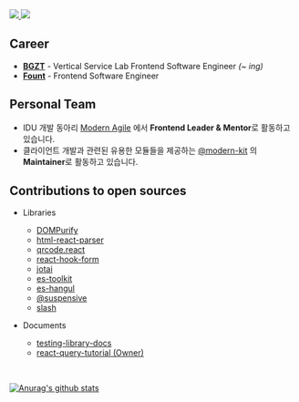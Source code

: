 

<div>
  <a href="https://www.linkedin.com/in/minjae-jeon-b07774216/" target="_blank">
    <img src="https://img.shields.io/badge/LinkedIn-3776AB?style=for-the-badge&logo=linkedin&logoColor=white" />
  </a>
  <a href="https://blog.naver.com/ssi02014" target="_blank">
    <img src="https://img.shields.io/badge/Naver Blog-03C75A?style=for-the-badge&logo=naver&logoColor=white" />
  </a>
</div>

## Career
- <b>[BGZT](https://bgzt.co.kr/)</b> - Vertical Service Lab Frontend Software Engineer <i>(~ ing)</i></b>
- <b>[Fount](https://fount.co/)</b> - Frontend Software Engineer 

## Personal Team
- IDU 개발 동아리 [Modern Agile](https://modern-agile-official-client.vercel.app/) 에서 **Frontend Leader & Mentor**로 활동하고 있습니다.
- 클라이언트 개발과 관련된 유용한 모듈들을 제공하는 [@modern-kit](https://github.com/modern-agile-team/modern-kit) 의 **Maintainer**로 활동하고 있습니다.

## Contributions to open sources
- Libraries
  - [DOMPurify](https://github.com/cure53/DOMPurify/issues?q=involves%3Assi02014+)
  - [html-react-parser](https://github.com/remarkablemark/html-react-parser/issues?q=involves%3Assi02014+)
  - [qrcode.react](https://github.com/zpao/qrcode.react/issues?q=involves%3Assi02014+)
  - [react-hook-form](https://github.com/react-hook-form/react-hook-form/issues?q=involves%3Assi02014+)
  - [jotai](https://github.com/pmndrs/jotai/pulls?q=ssi02014)
  - [es-toolkit](https://github.com/toss/es-toolkit/issues?q=involves%3Assi02014+)
  - [es-hangul](https://github.com/toss/es-hangul/pulls?q=is%3Apr+is%3Amerged+author%3Assi02014+)
  - [@suspensive](https://github.com/toss/suspensive/issues?q=involves%3Assi02014+)
  - [slash](https://github.com/toss/slash/pulls?q=is%3Apr+is%3Amerged+author%3Assi02014+)

- Documents
  - [testing-library-docs](https://github.com/testing-library/testing-library-docs/pulls?q=is%3Apr+is%3Amerged+author%3Assi02014+)
  - [react-query-tutorial (Owner)](https://github.com/ssi02014/react-query-tutorial)

<br />

[![Anurag's github stats](https://github-readme-stats.vercel.app/api?username=ssi02014)](https://github.com/anuraghazra/github-readme-stats)
